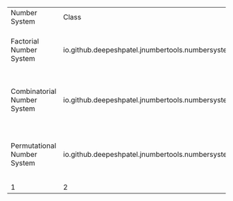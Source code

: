 <table>
<tr>
    <td>Number System</td>
    <td>Class</td>
    <td>Description</td>
</tr>

<tr>
    <td>Factorial Number System</td>
    <td>io.github.deepeshpatel.jnumbertools.numbersystem.Factoradic</td>
    <td>
        Contains API's related to factorial number system. 
    </td>
</tr>

<tr>
    <td>Combinatorial Number System</td>
    <td>io.github.deepeshpatel.jnumbertools.numbersystem.Combinadic</td>
    <td>
        Contains API's related to combinatorial number system. 
    </td>
</tr>

<tr>
    <td>Permutational Number System</td>
    <td>io.github.deepeshpatel.jnumbertools.numbersystem.Permutadic</td>
    <td>
        Contains API's related to permutational number system. 
    </td>
</tr>

<tr>
    <td>1</td>
    <td>2</td>
    <td>3</td>
</tr>

</table>


